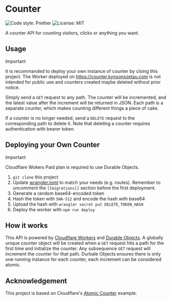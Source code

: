 # Counter
![Code style: Prettier](https://img.shields.io/badge/code_style-Prettier-blue?style=for-the-badge)
![License: MIT](https://img.shields.io/github/license/Kynson/game-of-life?style=for-the-badge)

A counter API for counting visitors, clicks or anything you want.

## Usage
> [!IMPORTANT]
> It is recommanded to deploy your own instance of counter by cloing this project. The Worker deployed on https://counter.kynsonszetau.com is not intended for public use and counters created maybe deleted without prior notice.

Simply send a `GET` request to any path. The counter will be incremented, and the latest value after the increment will be returned in JSON. Each path is a separate counter, which makes counting different things a piece of cake.

If a counter is no longer needed, send a `DELETE` request to the corresponding path to delete it. Note that deleting a counter requires authentication with bearer token.

## Deploying your Own Counter
> [!IMPORTANT]
> Cloudflare Wokers Paid plan is required to use Durable Objects.

1. `git clone` this project
2. Update [wrangler.toml](/wrangler.toml) to match your needs (e.g. routes). Remember to uncomment the `[[migrations]]` section before the first deployment.
3. Generate a random base64-encoded token
4. Hash the token with `SHA-512` and encode the hash with base64
5. Upload the hash with `wrangler secret put DELETE_TOKEN_HASH`
6. Deploy the worker with `npm run deploy`

## How it works
This API is powered by [Cloudflare Workers](https://developers.cloudflare.com/workers/) and [Durable Objects](https://developers.cloudflare.com/durable-objects/). A globally unique counter object will be created when a `GET` request hits a path for the first time and initialize the counter. Any subsequence `GET` request will increment the counter for that path. Durbale Objects ensures there is only one running instance for each counter, each increment can be considered atomic.

## Acknowledgement
This project is based on Cloudflare's [Atomic Counter](https://developers.cloudflare.com/durable-objects/examples/build-a-counter/) example.
